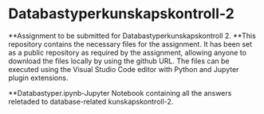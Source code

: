 # Databastyperkunskapskontroll-2

**Assignment to be submitted for Databastyperkunskapskontroll 2.
**This repository contains the necessary files for the assignment. It has been set as a public repository as required by the assignment, allowing anyone to download the files locally by using the github URL. The files can be executed using the Visual Studio Code editor with Python and Jupyter plugin extensions.

**Databastyper.ipynb-Jupyter Notebook containing all the answers reletaded to database-related kunskapskontroll-2.
